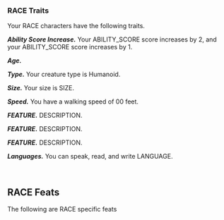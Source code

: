 
### RACE Traits
Your RACE characters have the following traits.

***Ability Score Increase.***
Your ABILITY_SCORE score increases by 2, and your ABILITY_SCORE score increases by 1.

***Age.***

***Type.***
Your creature type is Humanoid.

***Size.***
Your size is SIZE.

***Speed.***
You have a walking speed of 00 feet.

***FEATURE.***
DESCRIPTION.

***FEATURE.***
DESCRIPTION.

***FEATURE.***
DESCRIPTION.

***Languages.***
You can speak, read, and write LANGUAGE.

<br>

## RACE Feats
The following are RACE specific feats